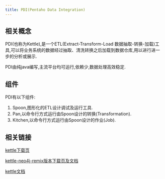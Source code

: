 ```yaml
---
title: PDI(Pentaho Data Integration)
---
```


## 相关概念

PDI(也称为Kettle),是一个ETL(Extract-Transform-Load 数据抽取-转换-加载)工具,可以将业务系统的数据经过抽取、清洗转换之后加载到数据仓库,用以进行进一步的分析或展示.

PDI由纯java编写,主流平台均可运行,依赖少,数据处理高效稳定.

## 组件

PDI有以下组件:

1. Spoon,图形化的ETL设计调试及运行工具.
2. Pan,以命令行方式运行由Spoon设计的转换(Transformation).
3. Kitchen,以命令行方式运行由Spoon设计的作业(Job).

## 相关链接

[kettle下载页](https://sourceforge.net/projects/pentaho/)

[kettle-neo4j-remix版本下载页及文档](http://www.ibridge.be/)

[kettle文档](https://help.pentaho.com/Documentation/9.1/Products/Pentaho_Data_Integration)
